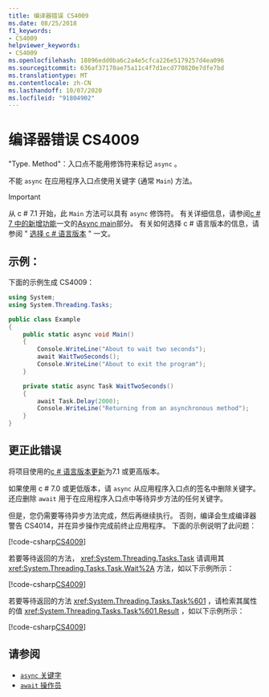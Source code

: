 ```yaml
---
title: 编译器错误 CS4009
ms.date: 08/25/2018
f1_keywords:
- CS4009
helpviewer_keywords:
- CS4009
ms.openlocfilehash: 18896edd0ba6c2a4e5cfca226e5179257d4ea096
ms.sourcegitcommit: 636af37170ae75a11c4f7d1ecd770820e7dfe7bd
ms.translationtype: MT
ms.contentlocale: zh-CN
ms.lasthandoff: 10/07/2020
ms.locfileid: "91804902"
---
```

# <a name="compiler-error-cs4009"></a>编译器错误 CS4009

"Type. Method"：入口点不能用修饰符来标记 `async` 。

不能 `async` 在应用程序入口点使用关键字 (通常 `Main`) 方法。

> [!IMPORTANT]
> 从 c # 7.1 开始，此 `Main` 方法可以具有 `async` 修饰符。 有关详细信息，请参阅[c # 7 中的新增功能](../whats-new/csharp-7.md)一文的[Async main](../whats-new/csharp-7.md#async-main)部分。 有关如何选择 c # 语言版本的信息，请参阅 " [选择 c # 语言版本](../language-reference/configure-language-version.md) " 一文。

## <a name="example"></a>示例：

下面的示例生成 CS4009：

```csharp
using System;
using System.Threading.Tasks;

public class Example
{
    public static async void Main()
    {
        Console.WriteLine("About to wait two seconds");
        await WaitTwoSeconds();
        Console.WriteLine("About to exit the program");
    }

    private static async Task WaitTwoSeconds()
    {
        await Task.Delay(2000);
        Console.WriteLine("Returning from an asynchronous method");
    }
}
```

## <a name="to-correct-this-error"></a>更正此错误

将项目使用的[c # 语言版本更新](../language-reference/configure-language-version.md)为7.1 或更高版本。

如果使用 c # 7.0 或更低版本，请 `async` 从应用程序入口点的签名中删除关键字。 还应删除 `await` 用于在应用程序入口点中等待异步方法的任何关键字。

但是，您仍需要等待异步方法完成，然后再继续执行。 否则，编译会生成编译器警告 CS4014，并在异步操作完成前终止应用程序。 下面的示例说明了此问题：

[!code-csharp[CS4009](~/samples/snippets/csharp/misc/cs4009-1.cs)]

若要等待返回的方法， <xref:System.Threading.Tasks.Task> 请调用其 <xref:System.Threading.Tasks.Task.Wait%2A> 方法，如以下示例所示：

[!code-csharp[CS4009](~/samples/snippets/csharp/misc/cs4009-2.cs)]

若要等待返回的方法 <xref:System.Threading.Tasks.Task%601> ，请检索其属性的值 <xref:System.Threading.Tasks.Task%601.Result> ，如以下示例所示：

[!code-csharp[CS4009](~/samples/snippets/csharp/misc/cs4009-3.cs)]

## <a name="see-also"></a>请参阅

- [`async` 关键字](../language-reference/keywords/async.md)
- [`await` 操作员](../language-reference/operators/await.md)

